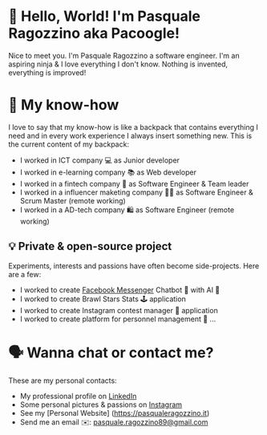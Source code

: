 # 👋 Hello, World! I'm Pasquale Ragozzino aka Pacoogle!

Nice to meet you. I'm Pasquale Ragozzino a software engineer. I'm an aspiring ninja & I love everything I don't know. Nothing is invented, everything is improved!

# 🎒 My know-how

I love to say that my know-how is like a backpack that contains everything I need and in every work experience I always insert something new. This is the current content of my backpack:
- I worked in ICT company 💻 as Junior developer
- I worked in e-learning company 📚 as Web developer
- I worked in a fintech company 🏦 as Software Engineer & Team leader
- I worked in a influencer maketing company 💇🏼 as Software Engineer & Scrum Master (remote working)
- I worked in a AD-tech company 🛍️ as Software Engineer (remote working)

## 💡 Private & open-source project

Experiments, interests and passions have often become side-projects. Here are a few:

- I worked to create [Facebook Messenger](https://developers.facebook.com/docs/messenger-platform/) Chatbot 💬 with AI 🤖
- I worked to create Brawl Stars Stats 🕹️ application 
- I worked to create Instagram contest manager 🎲 application
- I worked to create platform for personnel management 👥
...

# 🗣️ Wanna chat or contact me?
These are my personal contacts:

- My professional profile on [LinkedIn](https://www.linkedin.com/in/pasqualeragozzino/)
- Some personal pictures & passions on [Instagram](https://www.instagram.com/pacoogle_/)
- See my [Personal Website] (https://pasqualeragozzino.it)
- Send me an email ✉️: pasquale.ragozzino89@gmail.com


